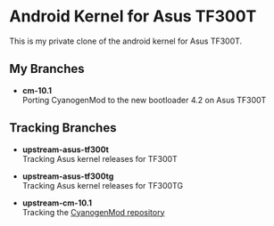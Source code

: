
Android Kernel for Asus TF300T
==============================

This is my private clone of the android kernel for Asus TF300T.


My Branches
-----------

  * **cm-10.1**  
    Porting CyanogenMod to the new bootloader 4.2 on Asus TF300T


Tracking Branches
-----------------

  * **upstream-asus-tf300t**  
    Tracking Asus kernel releases for TF300T

  * **upstream-asus-tf300tg**  
    Tracking Asus kernel releases for TF300TG

  * **upstream-cm-10.1**  
    Tracking the [CyanogenMod repository](https://github.com/CyanogenMod/android_kernel_asus_tf300t)

